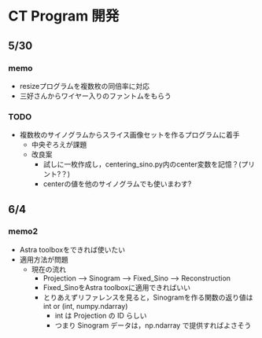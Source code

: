# CT Program 開発

## 5/30

### memo

- resizeプログラムを複数枚の同倍率に対応
- 三好さんからワイヤー入りのファントムをもらう

### TODO

- 複数枚のサイノグラムからスライス画像セットを作るプログラムに着手
  - 中央ぞろえが課題
  - 改良案
    - 試しに一枚作成し，centering_sino.py内のcenter変数を記憶？(プリント?？)
    - centerの値を他のサイノグラムでも使いまわす?

## 6/4

### memo2

- Astra toolboxをできれば使いたい
- 適用方法が問題
  - 現在の流れ
    - Projection --> Sinogram --> Fixed_Sino --> Reconstruction
    - Fixed_SinoをAstra toolboxに適用できればいい
    - とりあえずリファレンスを見ると，Sinogramを作る関数の返り値はint or (int, numpy.ndarray)
      - int は Projection の ID らしい
      - つまり Sinogram データは，np.ndarray で提供すればよさそう